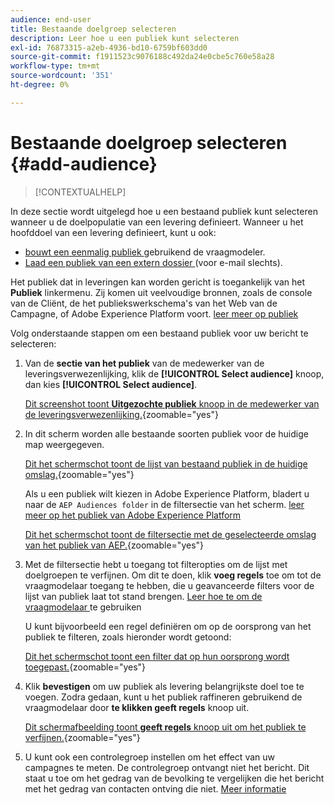 ```yaml
---
audience: end-user
title: Bestaande doelgroep selecteren
description: Leer hoe u een publiek kunt selecteren
exl-id: 76873315-a2eb-4936-bd10-6759bf603dd0
source-git-commit: f1911523c9076188c492da24e0cbe5c760e58a28
workflow-type: tm+mt
source-wordcount: '351'
ht-degree: 0%

---
```


# Bestaande doelgroep selecteren {#add-audience}

>[!CONTEXTUALHELP]
>
In deze sectie wordt uitgelegd hoe u een bestaand publiek kunt selecteren wanneer u de doelpopulatie van een levering definieert. Wanneer u het hoofddoel van een levering definieert, kunt u ook:
* [ bouwt een eenmalig publiek ](one-time-audience.md) gebruikend de vraagmodeler.
* [ Laad een publiek van een extern dossier ](file-audience.md) (voor e-mail slechts).

Het publiek dat in leveringen kan worden gericht is toegankelijk van het **Publiek** linkermenu. Zij komen uit veelvoudige bronnen, zoals de console van de Cliënt, de het publiekswerkschema&#39;s van het Web van de Campagne, of Adobe Experience Platform voort. [ leer meer op publiek ](manage-audience.md)

Volg onderstaande stappen om een bestaand publiek voor uw bericht te selecteren:

1. Van de **sectie van het publiek** van de medewerker van de leveringsverwezenlijking, klik de **[!UICONTROL Select audience]** knoop, dan kies **[!UICONTROL Select audience]**.

   [ Dit screenshot toont **Uitgezochte publiek** knoop in de medewerker van de leveringsverwezenlijking.](assets/create-audience.png){zoomable="yes"}

1. In dit scherm worden alle bestaande soorten publiek voor de huidige map weergegeven.

   [ Dit het schermschot toont de lijst van bestaand publiek in de huidige omslag.](assets/create-audience2.png){zoomable="yes"}

   Als u een publiek wilt kiezen in Adobe Experience Platform, bladert u naar de `AEP Audiences folder` in de filtersectie van het scherm. [ leer meer op het publiek van Adobe Experience Platform ](manage-audience.md#monitor)

   [ Dit het schermschot toont de filtersectie met de geselecteerde omslag van het publiek van AEP.](assets/select-audience-folder.png){zoomable="yes"}

1. Met de filtersectie hebt u toegang tot filteropties om de lijst met doelgroepen te verfijnen. Om dit te doen, klik **voeg regels** toe om tot de vraagmodelaar toegang te hebben, die u geavanceerde filters voor de lijst van publiek laat tot stand brengen. [ Leer hoe te om de vraagmodelaar ](../query/query-modeler-overview.md) te gebruiken

   U kunt bijvoorbeeld een regel definiëren om op de oorsprong van het publiek te filteren, zoals hieronder wordt getoond:

   [ Dit het schermschot toont een filter dat op hun oorsprong wordt toegepast.](assets/filter-on-aep-audience.png){zoomable="yes"}

1. Klik **bevestigen** om uw publiek als levering belangrijkste doel toe te voegen. Zodra gedaan, kunt u het publiek raffineren gebruikend de vraagmodelaar door **te klikken geeft regels** knoop uit.

   [ Dit schermafbeelding toont **geeft regels** knoop uit om het publiek te verfijnen.](assets/refine-audience.png){zoomable="yes"}

1. U kunt ook een controlegroep instellen om het effect van uw campagnes te meten. De controlegroep ontvangt niet het bericht. Dit staat u toe om het gedrag van de bevolking te vergelijken die het bericht met het gedrag van contacten ontving die niet. [Meer informatie](control-group.md)